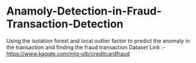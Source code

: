 # Anamoly-Detection-in-Fraud-Transaction-Detection
Using the isolation forest and local outlier factor to predict the anomaly in the transaction and finding the fraud transaction 
Dataset Link :- https://www.kaggle.com/mlg-ulb/creditcardfraud
